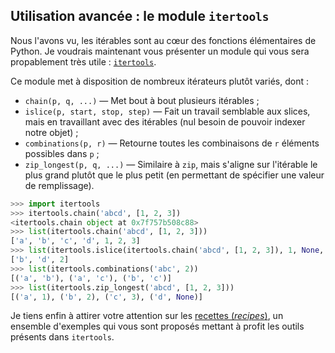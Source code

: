 ## Utilisation avancée : le module `itertools`

Nous l'avons vu, les itérables sont au cœur des fonctions élémentaires de Python. Je voudrais maintenant vous présenter un module qui vous sera propablement très utile : [`itertools`](https://docs.python.org/3/library/itertools.html).

Ce module met à disposition de nombreux itérateurs plutôt variés, dont :

- `chain(p, q, ...)` — Met bout à bout plusieurs itérables ;
- `islice(p, start, stop, step)` — Fait un travail semblable aux slices, mais en travaillant avec des itérables (nul besoin de pouvoir indexer notre objet) ;
- `combinations(p, r)` — Retourne toutes les combinaisons de `r` éléments possibles dans `p` ;
- `zip_longest(p, q, ...)` — Similaire à `zip`, mais s'aligne sur l'itérable le plus grand plutôt que le plus petit (en permettant de spécifier une valeur de remplissage).

```python
>>> import itertools
>>> itertools.chain('abcd', [1, 2, 3])
<itertools.chain object at 0x7f757b508c88>
>>> list(itertools.chain('abcd', [1, 2, 3]))
['a', 'b', 'c', 'd', 1, 2, 3]
>>> list(itertools.islice(itertools.chain('abcd', [1, 2, 3]), 1, None, 2))
['b', 'd', 2]
>>> list(itertools.combinations('abc', 2))
[('a', 'b'), ('a', 'c'), ('b', 'c')]
>>> list(itertools.zip_longest('abcd', [1, 2, 3]))
[('a', 1), ('b', 2), ('c', 3), ('d', None)]
```

Je tiens enfin à attirer votre attention sur les [recettes (*recipes*)](https://docs.python.org/3/library/itertools.html#itertools-recipes), un ensemble d'exemples qui vous sont proposés mettant à profit les outils présents dans `itertools`.
